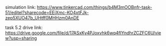 simulation link:
https://www.tinkercad.com/things/b4M3mOOBnfr-task-51/editel?sharecode=EEiXmc-KO4xtFJk-zep5XUO47b_UHtff0MHHzm0AnDE

task 5.2 drive link:
https://drive.google.com/file/d/17ASxKy4PJoxvhk6wq4fIYndhrZCZFC6U/view?usp=sharing
